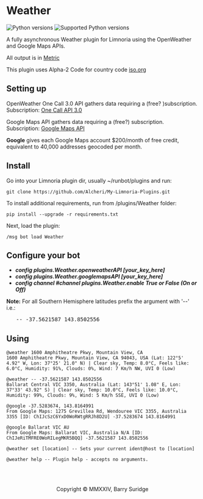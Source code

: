 # Weather

![Python versions](https://img.shields.io/badge/Python-version-blue) ![Supported Python versions](https://img.shields.io/badge/3.9%2C%203.10%2C%203.11%2C%203.12-blue.svg)

A fully asynchronous Weather plugin for Limnoria using the OpenWeather and Google Maps APIs.

All output is in [Metric](https://www.bipm.org/en/)

This plugin uses Alpha-2 Code for country code [iso.org](https://www.iso.org/obp/ui#iso:pub:PUB500001:en)

## Setting up

OpenWeather One Call 3.0 API gathers data requiring a (free? )subscription.\
Subscription: [One Call API 3.0](https://openweathermap.org/api/one-call-3)

Google Maps API gathers data requiring a (free?) subscription.\
Subscription: [Google Maps API](https://developers.google.com/maps)

**Google** gives each Google Maps account $200/month of free credit, equivalent to 40,000 addresses geocoded per month.

## Install

Go into your Limnoria plugin dir, usually ~/runbot/plugins and run:

```plaintext
git clone https://github.com/Alcheri/My-Limnoria-Plugins.git
```

To install additional requirements, run from /plugins/Weather folder:

```plaintext
pip install --upgrade -r requirements.txt 
```

Next, load the plugin:

```plaintext
/msg bot load Weather
```

## Configure your bot

* **_config plugins.Weather.openweatherAPI [your_key_here]_**
* **_config plugins.Weather.googlemapsAPI [your_key_here]_**
* **_config channel #channel plugins.Weather.enable True or False (On or Off)_**

**Note:** For all Southern Hemisphere latitudes prefix the argument with '--' i.e.:
<pre>   -- -37.5621587 143.8502556</pre>

## Using

```plaintext
@weather 1600 Amphitheatre Pkwy, Mountain View, CA
1600 Amphitheatre Pkwy, Mountain View, CA 94043, USA (Lat: 122°5' 4.92" W, Lon: 37°25' 21.0" N) | Clear sky, Temp: 8.0°C, Feels like: 6.0°C, Humidity: 91%, Clouds: 0%, Wind: 7 Km/h NW, UVI 0 (Low)

@weather -- -37.5621587 143.8502556
Ballarat Central VIC 3350, Australia (Lat: 143°51' 1.08" E, Lon: 37°33' 43.92" S) | Clear sky, Temp: 10.0°C, Feels like: 10.0°C, Humidity: 99%, Clouds: 9%, Wind: 5 Km/h SSE, UVI 0 (Low)

@google -37.5283674, 143.8164991
From Google Maps: 1275 Grevillea Rd, Wendouree VIC 3355, Australia 3355 [ID: ChIJcSzC6YxD0WoRWtgRRJh8D2U] -37.5283674 143.8164991

@google Ballarat VIC AU
From Google Maps: Ballarat VIC, Australia N/A [ID: ChIJeRiTMFRE0WoRILegMKR5BQQ] -37.5621587 143.8502556

@weather set [location] -- Sets your current ident@host to [location]

@weather help -- Plugin help - accepts no arguments.
```
<br/><br/>
<p align="center">Copyright © MMXXIV, Barry Suridge</p>
